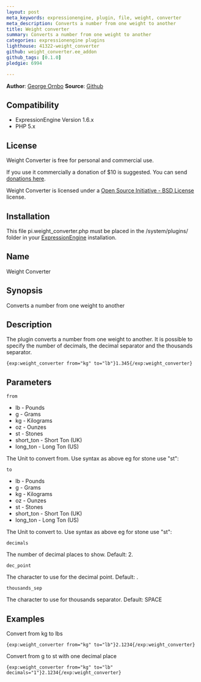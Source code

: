 ```yaml
---
layout: post
meta_keywords: expressionengine, plugin, file, weight, converter
meta_description: Converts a number from one weight to another
title: Weight converter
summary: Converts a number from one weight to another
categories: expressionengine plugins
lighthouse: 41322-weight_converter
github: weight_converter.ee_addon
github_tags: [0.1.0]
pledgie: 6994

---
```

**Author**: [George Ornbo][]
**Source**: [Github][]

## Compatibility

* ExpressionEngine Version 1.6.x
* PHP 5.x

## License

Weight Converter is free for personal and commercial use. 

If you use it commercially a donation of $10 is suggested. You can send [donations here](http://pledgie.com/campaigns/6994). 

Weight Converter is licensed under a [Open Source Initiative - BSD License][] license.

## Installation

This file pi.weight_converter.php must be placed in the /system/plugins/ folder in your [ExpressionEngine][] installation.

## Name

Weight Converter

## Synopsis

Converts a number from one weight to another

## Description

The plugin converts a number from one weight to another. It is possible to specify the number of decimals, the decimal separator and the thousands separator.

    {exp:weight_converter from="kg" to="lb"}1.345{/exp:weight_converter}
	
## Parameters

    from
    
* lb - Pounds
* g - Grams
* kg - Kilograms
* oz - Ounzes
* st - Stones
* short_ton - Short Ton (UK)
* long_ton - Long Ton (US)

The Unit to convert from. Use syntax as above eg for stone use "st":

    to

* lb - Pounds
* g - Grams
* kg - Kilograms
* oz - Ounzes
* st - Stones
* short_ton - Short Ton (UK)
* long_ton - Long Ton (US)

The Unit to convert to. Use syntax as above eg for stone use "st":

    decimals
  
The number of decimal places to show. Default: 2.

    dec_point
  
The character to use for the decimal point. Default: .

    thousands_sep
  
The character to use for thousands separator. Default: SPACE


## Examples

Convert from kg to lbs

    {exp:weight_converter from="kg" to="lb"}2.1234{/exp:weight_converter}
    
Convert from g to st with one decimal place

    {exp:weight_converter from="kg" to="lb" decimals="1"}2.1234{/exp:weight_converter}

[George Ornbo]: http://shapeshed.com/
[Github]: http://github.com/shapeshed/weight_converter.ee_addon
[ExpressionEngine]:http://www.expressionengine.com/index.php?affiliate=shapeshed
[Open Source Initiative - BSD License]: http://opensource.org/licenses/bsd-license.php